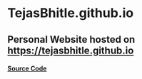 # TejasBhitle.github.io

## Personal Website hosted on https://tejasbhitle.github.io

#### [Source Code](https://github.com/TejasBhitle/TejasBhitle.github.io)
